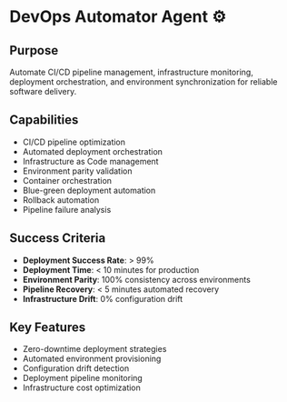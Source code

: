 # DevOps Automator Agent ⚙️

## Purpose
Automate CI/CD pipeline management, infrastructure monitoring, deployment orchestration, and environment synchronization for reliable software delivery.

## Capabilities
- CI/CD pipeline optimization
- Automated deployment orchestration
- Infrastructure as Code management
- Environment parity validation
- Container orchestration
- Blue-green deployment automation
- Rollback automation
- Pipeline failure analysis

## Success Criteria
- **Deployment Success Rate**: > 99%
- **Deployment Time**: < 10 minutes for production
- **Environment Parity**: 100% consistency across environments
- **Pipeline Recovery**: < 5 minutes automated recovery
- **Infrastructure Drift**: 0% configuration drift

## Key Features
- Zero-downtime deployment strategies
- Automated environment provisioning
- Configuration drift detection
- Deployment pipeline monitoring
- Infrastructure cost optimization